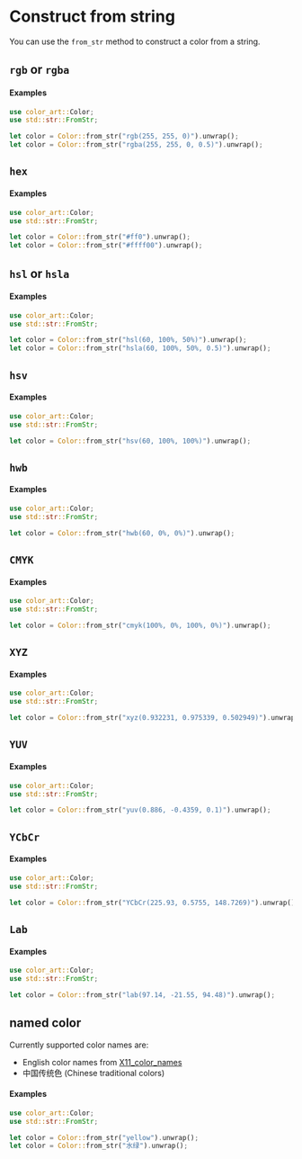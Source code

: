 # Construct from string

You can use the `from_str` method to construct a color from a string.

## `rgb` or `rgba`

#### Examples

```rust
use color_art::Color;
use std::str::FromStr;

let color = Color::from_str("rgb(255, 255, 0)").unwrap();
let color = Color::from_str("rgba(255, 255, 0, 0.5)").unwrap();
```

## `hex`

#### Examples

```rust
use color_art::Color;
use std::str::FromStr;

let color = Color::from_str("#ff0").unwrap();
let color = Color::from_str("#ffff00").unwrap();
```

## `hsl` or `hsla`

#### Examples

```rust
use color_art::Color;
use std::str::FromStr;

let color = Color::from_str("hsl(60, 100%, 50%)").unwrap();
let color = Color::from_str("hsla(60, 100%, 50%, 0.5)").unwrap();
```

## `hsv`

#### Examples

```rust
use color_art::Color;
use std::str::FromStr;

let color = Color::from_str("hsv(60, 100%, 100%)").unwrap();
```

## `hwb`

#### Examples

```rust
use color_art::Color;
use std::str::FromStr;

let color = Color::from_str("hwb(60, 0%, 0%)").unwrap();
```

## `CMYK`

#### Examples

```rust
use color_art::Color;
use std::str::FromStr;

let color = Color::from_str("cmyk(100%, 0%, 100%, 0%)").unwrap();
```

## `XYZ`

#### Examples

```rust
use color_art::Color;
use std::str::FromStr;

let color = Color::from_str("xyz(0.932231, 0.975339, 0.502949)").unwrap();
```

## `YUV`

#### Examples

```rust
use color_art::Color;
use std::str::FromStr;

let color = Color::from_str("yuv(0.886, -0.4359, 0.1)").unwrap();
```

## `YCbCr`

#### Examples

```rust
use color_art::Color;
use std::str::FromStr;

let color = Color::from_str("YCbCr(225.93, 0.5755, 148.7269)").unwrap();
```

## `Lab`

#### Examples

```rust
use color_art::Color;
use std::str::FromStr;

let color = Color::from_str("lab(97.14, -21.55, 94.48)").unwrap();
```

## named color

Currently supported color names are:

- English color names from [X11_color_names](https://en.wikipedia.org/wiki/X11_color_names)
- 中国传统色 (Chinese traditional colors)

#### Examples

```rust
use color_art::Color;
use std::str::FromStr;

let color = Color::from_str("yellow").unwrap();
let color = Color::from_str("水绿").unwrap();
```
